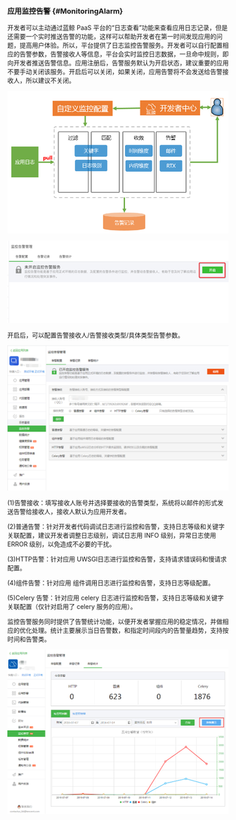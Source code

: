### 应用监控告警 {#MonitoringAlarm}

开发者可以主动通过蓝鲸 PaaS 平台的“日志查看”功能来查看应用日志记录，但是还需要一个实时推送告警的功能，这样可以帮助开发者在第一时间发现应用的问题，提高用户体验。所以，平台提供了日志监控告警服务。开发者可以自行配置相应的告警参数，告警接收人等信息，平台会实时监控日志数据，一旦命中规则，即向开发者推送告警信息。应用注册后，告警服务默认为开启状态，建议重要的应用不要手动关闭该服务。开启后可以关闭，如果关闭，应用告警将不会发送给告警接收人，所以建议不关闭。

![](../assets/image051.png)

![](../assets/image052.png)

开启后，可以配置告警接收人/告警接收类型/具体类型告警参数。

![](../assets/image053.png)

(1)告警接收：填写接收人账号并选择要接收的告警类型，系统将以邮件的形式发送告警给接收人，接收人默认为应用开发者。

(2)普通告警：针对开发者代码调试日志进行监控和告警，支持日志等级和关键字关联配置，建议开发者调整日志级别，调试日志用 INFO 级别，异常日志使用 ERROR 级别，以免造成不必要的干扰。

(3)HTTP告警：针对应用 UWSGI日志进行监控和告警，支持请求错误码和慢请求配置。

(4)组件告警：针对应用 组件调用日志进行监控和告警，支持日志等级配置。

(5)Celery 告警：针对应用 celery 日志进行监控和告警，支持日志等级和关键字关联配置（仅针对启用了 celery 服务的应用）。

监控告警服务同时提供了告警统计功能，以便开发者掌握应用的稳定情况，并做相应的优化处理。统计主要展示当日告警数，和指定时间段内的告警量趋势，支持按时间和告警类。

![](../assets/image054.png)
